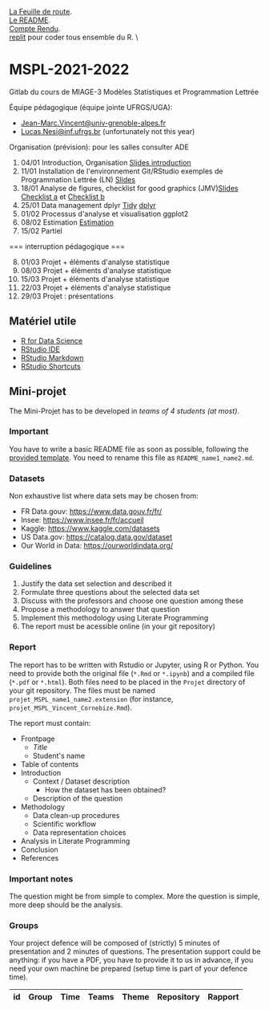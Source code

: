 [La Feuille de route](https://github.com/l3miage-gambiezj/ProjetStat/blob/master/ReadMe_Gambiez-Mahi-Gourdon-Frances.md). \
[Le README](https://github.com/l3miage-gambiezj/ProjetStat/).\
[Compte Rendu](https://docs.google.com/document/d/1uJ8qKiBnoCDlUOT2wjCiRSdeRVSXhIKF8rwiTWketL4/edit?usp=sharing). \
[replit](https://replit.com/join/sjbuijydgr-jeromegambiez) pour coder tous ensemble du R. \

# MSPL-2021-2022

Gitlab du cours de MIAGE-3 Modèles Statistiques et Programmation Lettrée

Équipe pédagogique (équipe jointe UFRGS/UGA):
- Jean-Marc.Vincent@univ-grenoble-alpes.fr
- Lucas.Nesi@inf.ufrgs.br (unfortunately not this year)

Organisation (prévision):
pour les salles consulter ADE

1. 04/01 Introduction, Organisation  [Slides introduction](./presentations/mspl2022-1-introduction.pdf)
2. 11/01 Installation de l'environnement Git/RStudio exemples de Programmation Lettrée (LN) [Slides](./presentations/mspl2022-2-literate-programming.pdf)
3. 18/01 Analyse de figures, checklist for good graphics (JMV)[Slides](./presentations/mspl2022-3-Visualisation.pdf) [Checklist a](./presentations/mspl2022-3a-Check-list-good-graphics.pdf) et [Checklist b](./presentations/mspl2022-3b-Check-list-good-graphics.pdf)
4. 25/01 Data management dplyr [Tidy](./presentations/mspl2022-4a-Tidy-Data.pdf) [dplyr](./presentations/mspl2022-4b-Data-Manipulation.pdf)
5. 01/02 Processus d'analyse et visualisation ggplot2 
6. 08/02 Estimation [Estimation](./presentations/mspl2022-6-introduction-statistics.pdf)
7. 15/02 Partiel 

=== interruption pédagogique ===

8. 01/03 Projet + éléments d'analyse statistique
9. 08/03 Projet + éléments d'analyse statistique
10. 15/03 Projet + éléments d'analyse statistique
11. 22/03 Projet + éléments d'analyse statistique
12. 29/03 Projet : présentations 


## Matériel utile
- [R for Data Science](https://r4ds.had.co.nz/)
- [RStudio IDE](https://raw.githubusercontent.com/rstudio/cheatsheets/main/rstudio-ide.pdf)
- [RStudio Markdown](https://www.rstudio.com/wp-content/uploads/2015/02/rmarkdown-cheatsheet.pdf)
- [RStudio Shortcuts](https://support.rstudio.com/hc/en-us/articles/200711853-Keyboard-Shortcuts-in-the-RStudio-IDE)

## Mini-projet
The Mini-Projet has to be developed in *teams of 4 students (at most)*.

### Important

You have to write a basic README file as soon as possible, following the [provided template](Projet/README_model.md).
You need to rename this file as `README_name1_name2.md`.

### Datasets

Non exhaustive list where data sets may be chosen from:

- FR Data.gouv: https://www.data.gouv.fr/fr/
- Insee: https://www.insee.fr/fr/accueil
- Kaggle: https://www.kaggle.com/datasets
- US Data.gov: https://catalog.data.gov/dataset
- Our World in Data: https://ourworldindata.org/

### Guidelines

1. Justify the data set selection and described it
2. Formulate three questions about the selected data set
3. Discuss with the professors and choose one question among these
4. Propose a methodology to answer that question
5. Implement this methodology using Literate Programming
6. The report must be acessible online (in your git repository)

### Report

The report has to be written with Rstudio or Jupyter, using R or Python. You need to provide both the original file
(`*.Rmd` or `*.ipynb`) and a compiled file (`*.pdf` or `*.html`). Both files need to be placed in the `Projet` directory of
your git repository. The files must be named `projet_MSPL_name1_name2.extension` (for instance,
`projet_MSPL_Vincent_Cornebize.Rmd`).

The report must contain:
- Frontpage
  - _Title_
  - Student's name
- Table of contents
- Introduction
  - Context / Dataset description
    - How the dataset has been obtained?
  - Description of the question
- Methodology
  - Data clean-up procedures
  - Scientific workflow
  - Data representation choices
- Analysis in Literate Programming
- Conclusion
- References

### Important notes

The question might be from simple to complex. More the question is
simple, more deep should be the analysis.

### Groups

Your project defence will be composed of (strictly) 5 minutes of presentation
and 2 minutes of questions. The presentation support could be anything: if you
have a PDF, you have to provide it to us in advance, if you need your own
machine be prepared (setup time is part of your defence time).

| id | Group | Time  | Teams                                       |Theme |   Repository | Rapport
|----|-------|-------|----------------------------------------------|---------------|-------------------------|-----
